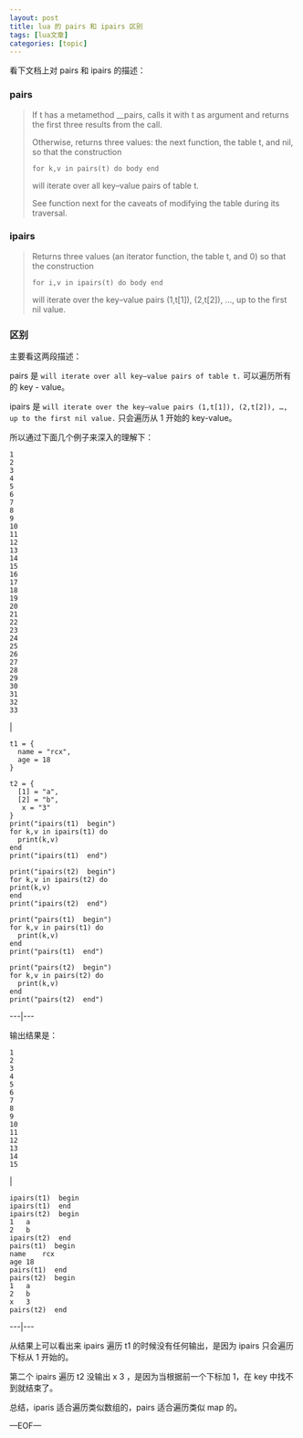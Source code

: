```yaml
---
layout: post
title: lua 的 pairs 和 ipairs 区别 
tags: [lua文章]
categories: [topic]
---
```

看下文档上对 pairs 和 ipairs 的描述：

### pairs

> If t has a metamethod __pairs, calls it with t as argument and returns the
> first three results from the call.
>
> Otherwise, returns three values: the next function, the table t, and nil, so
> that the construction
>  
>  
>     for k,v in pairs(t) do body end
>  
>
> will iterate over all key–value pairs of table t.
>
> See function next for the caveats of modifying the table during its
> traversal.

### ipairs

> Returns three values (an iterator function, the table t, and 0) so that the
> construction
>  
>  
>     for i,v in ipairs(t) do body end
>  
>
> will iterate over the key–value pairs (1,t[1]), (2,t[2]), …, up to the first
> nil value.

### 区别

主要看这两段描述：

pairs 是 `will iterate over all key–value pairs of table t.` 可以遍历所有的 key -
value。

ipairs 是 `will iterate over the key–value pairs (1,t[1]), (2,t[2]), …, up to
the first nil value.` 只会遍历从 1 开始的 key-value。

所以通过下面几个例子来深入的理解下：

    
    
    1  
    2  
    3  
    4  
    5  
    6  
    7  
    8  
    9  
    10  
    11  
    12  
    13  
    14  
    15  
    16  
    17  
    18  
    19  
    20  
    21  
    22  
    23  
    24  
    25  
    26  
    27  
    28  
    29  
    30  
    31  
    32  
    33  
    

|

    
    
    t1 = {  
      name = "rcx",  
      age = 18  
    }  
      
    t2 = {  
      [1] = "a",  
      [2] = "b",  
       x = "3"  
    }  
    print("ipairs(t1)  begin")  
    for k,v in ipairs(t1) do  
      print(k,v)  
    end  
    print("ipairs(t1)  end")  
      
    print("ipairs(t2)  begin")  
    for k,v in ipairs(t2) do  
    print(k,v)  
    end  
    print("ipairs(t2)  end")  
      
    print("pairs(t1)  begin")  
    for k,v in pairs(t1) do  
      print(k,v)  
    end  
    print("pairs(t1)  end")  
      
    print("pairs(t2)  begin")  
    for k,v in pairs(t2) do  
      print(k,v)  
    end  
    print("pairs(t2)  end")  
      
  
---|---  
  
输出结果是：

    
    
    1  
    2  
    3  
    4  
    5  
    6  
    7  
    8  
    9  
    10  
    11  
    12  
    13  
    14  
    15  
    

|

    
    
    ipairs(t1)  begin  
    ipairs(t1)  end  
    ipairs(t2)  begin  
    1	a  
    2	b  
    ipairs(t2)  end  
    pairs(t1)  begin  
    name	rcx  
    age	18  
    pairs(t1)  end  
    pairs(t2)  begin  
    1	a  
    2	b  
    x	3  
    pairs(t2)  end  
      
  
---|---  
  
从结果上可以看出来 ipairs 遍历 t1 的时候没有任何输出，是因为 ipairs 只会遍历下标从 1 开始的。

第二个 ipairs 遍历 t2 没输出 x 3 ，是因为当根据前一个下标加 1，在 key 中找不到就结束了。

总结，iparis 适合遍历类似数组的，pairs 适合遍历类似 map 的。

—EOF—